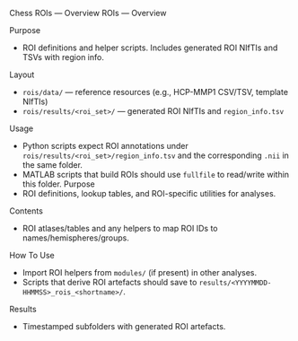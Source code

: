 Chess ROIs — Overview
ROIs — Overview

Purpose
- ROI definitions and helper scripts. Includes generated ROI NIfTIs and TSVs with region info.

Layout
- `rois/data/` — reference resources (e.g., HCP-MMP1 CSV/TSV, template NIfTIs)
- `rois/results/<roi_set>/` — generated ROI NIfTIs and `region_info.tsv`

Usage
- Python scripts expect ROI annotations under `rois/results/<roi_set>/region_info.tsv` and the corresponding `.nii` in the same folder.
- MATLAB scripts that build ROIs should use `fullfile` to read/write within this folder.
Purpose
- ROI definitions, lookup tables, and ROI-specific utilities for analyses.

Contents
- ROI atlases/tables and any helpers to map ROI IDs to names/hemispheres/groups.

How To Use
- Import ROI helpers from `modules/` (if present) in other analyses.
- Scripts that derive ROI artefacts should save to `results/<YYYYMMDD-HHMMSS>_rois_<shortname>/`.

Results
- Timestamped subfolders with generated ROI artefacts.
